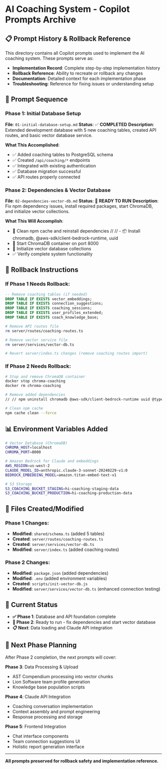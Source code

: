# AI Coaching System - Copilot Prompts Archive

## 📋 Prompt History & Rollback Reference

This directory contains all Copilot prompts used to implement the AI coaching system. These prompts serve as:

- **Implementation Record**: Complete step-by-step implementation history
- **Rollback Reference**: Ability to recreate or rollback any changes
- **Documentation**: Detailed context for each implementation phase
- **Troubleshooting**: Reference for fixing issues or understanding setup

## 🔄 Prompt Sequence

### **Phase 1: Initial Database Setup**
**File**: `01-initial-database-setup.md`
**Status**: ✅ **COMPLETED**
**Description**: Extended development database with 5 new coaching tables, created API routes, and basic vector database service.

**What This Accomplished**:
- ✅ Added coaching tables to PostgreSQL schema
- ✅ Created `/api/coaching/*` endpoints  
- ✅ Integrated with existing authentication
- ✅ Database migration successful
- ✅ API routes properly connected

### **Phase 2: Dependencies & Vector Database**
**File**: `02-dependencies-vector-db.md`
**Status**: 🔄 **READY TO RUN**
**Description**: Fix npm dependency issues, install required packages, start ChromaDB, and initialize vector collections.

**What This Will Accomplish**:
- 🔧 Clean npm cache and reinstall dependencies
// // - 📦 Install chromadb, @aws-sdk/client-bedrock-runtime, uuid
- 🐳 Start ChromaDB container on port 8000
- 🔧 Initialize vector database collections
- ✅ Verify complete system functionality

## 🚨 Rollback Instructions

### **If Phase 1 Needs Rollback**:
```sql
-- Remove coaching tables (if needed)
DROP TABLE IF EXISTS vector_embeddings;
DROP TABLE IF EXISTS connection_suggestions;
DROP TABLE IF EXISTS coaching_sessions;
DROP TABLE IF EXISTS user_profiles_extended;
DROP TABLE IF EXISTS coach_knowledge_base;
```

```bash
# Remove API routes file
rm server/routes/coaching-routes.ts

# Remove vector service file  
rm server/services/vector-db.ts

# Revert server/index.ts changes (remove coaching routes import)
```

### **If Phase 2 Needs Rollback**:
```bash
# Stop and remove ChromaDB container
docker stop chroma-coaching
docker rm chroma-coaching

# Remove added dependencies
// // npm uninstall chromadb @aws-sdk/client-bedrock-runtime uuid @types/uuid

# Clean npm cache
npm cache clean --force
```

## 📊 Environment Variables Added

```bash
# Vector Database (ChromaDB)
CHROMA_HOST=localhost
CHROMA_PORT=8000

# Amazon Bedrock for Claude and embeddings
AWS_REGION=us-west-2
CLAUDE_MODEL_ID=anthropic.claude-3-sonnet-20240229-v1:0
BEDROCK_EMBEDDING_MODEL=amazon.titan-embed-text-v1

# S3 Storage
S3_COACHING_BUCKET_STAGING=hi-coaching-staging-data
S3_COACHING_BUCKET_PRODUCTION=hi-coaching-production-data
```

## 🔧 Files Created/Modified

### **Phase 1 Changes**:
- **Modified**: `shared/schema.ts` (added 5 tables)
- **Created**: `server/routes/coaching-routes.ts`
- **Created**: `server/services/vector-db.ts` 
- **Modified**: `server/index.ts` (added coaching routes)

### **Phase 2 Changes**:
- **Modified**: `package.json` (added dependencies)
- **Modified**: `.env` (added environment variables)
- **Created**: `scripts/init-vector-db.js`
- **Modified**: `server/services/vector-db.ts` (enhanced connection testing)

## 🎯 Current Status

- **✅ Phase 1**: Database and API foundation complete
- **🔄 Phase 2**: Ready to run - fix dependencies and start vector database
- **📋 Next**: Data loading and Claude API integration

## 🚀 Next Phase Planning

After Phase 2 completion, the next prompts will cover:

**Phase 3**: Data Processing & Upload
- AST Compendium processing into vector chunks
- Lion Software team profile generation  
- Knowledge base population scripts

**Phase 4**: Claude API Integration
- Coaching conversation implementation
- Context assembly and prompt engineering
- Response processing and storage

**Phase 5**: Frontend Integration
- Chat interface components
- Team connection suggestions UI
- Holistic report generation interface

---

**All prompts preserved for rollback safety and implementation reference.**
